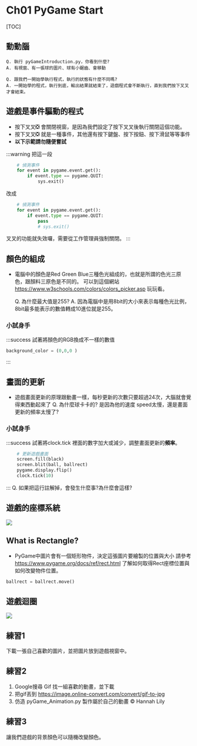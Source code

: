 # Ch01 PyGame Start
[TOC]

## 動動腦
    Q. 執行 pyGameIntroduction.py，你看到什麼?
    A. 有視窗、有一張球的圖片、球有小鋸齒、會移動

    Q. 跟我們一開始學執行程式，執行的狀態有什麼不同嗎?
    A. 一開始學的程式，執行到底，輸出結果就結束了，遊戲程式會不斷執行，直到我們按下叉叉才會結束。

## 遊戲是事件驅動的程式
* 按下叉叉:negative_squared_cross_mark:  會關閉視窗，是因為我們設定了按下叉叉後執行關閉這個功能。
* 按下叉叉:negative_squared_cross_mark:  就是一種事件，其他還有按下鍵盤、按下按鈕、按下滑鼠等等事件
* **以下示範請勿隨便嘗試**

:::warning 
把這一段
```python
    # 偵測事件
    for event in pygame.event.get():
        if event.type == pygame.QUIT:
            sys.exit()
```
改成
```python
    # 偵測事件
    for event in pygame.event.get():
        if event.type == pygame.QUIT:
            pass
            # sys.exit()
```
叉叉的功能就失效囉，需要從工作管理員強制關閉。
:::

## 顏色的組成

* 電腦中的顏色是Red Green Blue三種色光組成的，也就是所謂的色光三原色，跟顏料三原色是不同的。
可以到這個網站 https://www.w3schools.com/colors/colors_picker.asp 玩玩看。

    Q. 為什麼最大值是255?
    A. 因為電腦中是用8bit的大小來表示每種色光比例，8bit最多能表示的數值轉成10進位就是255。
    
### 小試身手
:::success
試著將顏色的RGB換成不一樣的數值
```python
background_color = (0,0,0 )
```
:::

## 畫面的更新

* 遊戲畫面更新的原理跟動畫一樣，每秒更新的次數只要超過24次，大腦就會覺得東西動起來了
Q. 為什麼球卡卡的? 是因為他的速度 speed太慢，還是畫面更新的頻率太慢了?
### 小試身手
:::success
試著將clock.tick 裡面的數字加大或減少，調整畫面更新的**頻率**。
```python
    # 更新遊戲畫面
    screen.fill(black)
    screen.blit(ball, ballrect)
    pygame.display.flip()
    clock.tick(10)
```
:::
Q. 如果把這行註解掉，會發生什麼事?為什麼會這樣?


## 遊戲的座標系統
![](https://i.imgur.com/ImS6M8Q.png)

## What is Rectangle?
* PyGame中圖片會有一個矩形物件，決定這張圖片要繪製的位置與大小
請參考 https://www.pygame.org/docs/ref/rect.html 了解如何取得Rect座標位置與如何改變物件位置。
```python
ballrect = ballrect.move()
```

## 遊戲迴圈
![](https://i.imgur.com/3Y9lfvM.png)


## 練習1
下載一張自己喜歡的圖片，並把圖片放到遊戲視窗中。

## 練習2
1. Google搜尋 Gif 找一組喜歡的動畫，並下載
2. 把gif丟到 https://image.online-convert.com/convert/gif-to-jpg  
3. 仿造 pyGame_Animation.py 製作屬於自己的動畫
© Hannah Lily

## 練習3
讓我們遊戲的背景顏色可以隨機改變顏色。
